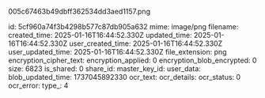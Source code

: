 005c67463b49dbff362534dd3aed1157.png

id: 5cf960a74f3b4298b577c87db905a632
mime: image/png
filename: 
created_time: 2025-01-16T16:44:52.330Z
updated_time: 2025-01-16T16:44:52.330Z
user_created_time: 2025-01-16T16:44:52.330Z
user_updated_time: 2025-01-16T16:44:52.330Z
file_extension: png
encryption_cipher_text: 
encryption_applied: 0
encryption_blob_encrypted: 0
size: 6823
is_shared: 0
share_id: 
master_key_id: 
user_data: 
blob_updated_time: 1737045892330
ocr_text: 
ocr_details: 
ocr_status: 0
ocr_error: 
type_: 4